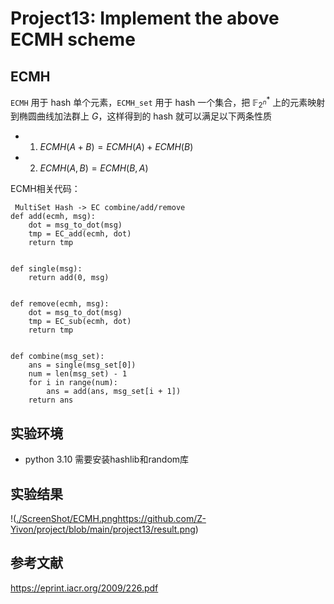 # Project13: Implement the above ECMH scheme

## ECMH

`ECMH` 用于 hash 单个元素，`ECMH_set` 用于 hash 一个集合，把 $\mathbb{F}_{2^n}^{*}$ 上的元素映射到椭圆曲线加法群上 $G$，这样得到的 hash 就可以满足以下两条性质

* 1. $ECMH(A+B) = ECMH(A) + ECMH(B)$
* 2. $ECMH(A,B) = ECMH(B,A)$

ECMH相关代码：
```
 MultiSet Hash -> EC combine/add/remove
def add(ecmh, msg):
    dot = msg_to_dot(msg)
    tmp = EC_add(ecmh, dot)
    return tmp


def single(msg):
    return add(0, msg)


def remove(ecmh, msg):
    dot = msg_to_dot(msg)
    tmp = EC_sub(ecmh, dot)
    return tmp


def combine(msg_set):
    ans = single(msg_set[0])
    num = len(msg_set) - 1
    for i in range(num):
        ans = add(ans, msg_set[i + 1])
    return ans
```
 
## 实验环境

- python 3.10 需要安装hashlib和random库


## 实验结果

!([./ScreenShot/ECMH.png](https://github.com/Z-Yivon/project/blob/main/project13/result.png)https://github.com/Z-Yivon/project/blob/main/project13/result.png)

## 参考文献
https://eprint.iacr.org/2009/226.pdf
